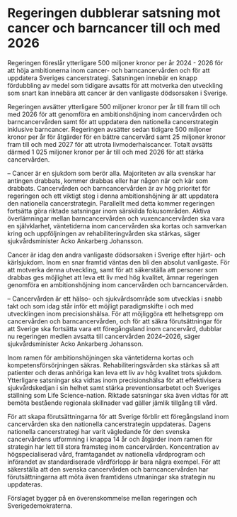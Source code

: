# Regeringen dubblerar satsning mot cancer och barncancer till och med 2026

Regeringen föreslår ytterligare 500 miljoner kronor per år 2024 - 2026 för att höja ambitionerna inom cancer- och barncancervården och för att uppdatera Sveriges cancerstrategi. Satsningen innebär en knapp fördubbling av medel som tidigare avsatts för att motverka den utveckling som snart kan innebära att cancer är den vanligaste dödsorsaken i Sverige.

Regeringen avsätter ytterligare 500 miljoner kronor per år till fram till och med 2026 för att genomföra en ambitionshöjning inom cancervården och barncancervården samt för att uppdatera den nationella cancerstrategin inklusive barncancer. Regeringen avsätter sedan tidigare 500 miljoner kronor per år för åtgärder för en bättre cancervård samt 25 miljoner kronor fram till och med 2027 för att utrota livmoderhalscancer. Totalt avsätts därmed 1 025 miljoner kronor per år till och med 2026 för att stärka cancervården.

– Cancer är en sjukdom som berör alla. Majoriteten av alla svenskar har antingen drabbats, kommer drabbas eller har någon när och kär som drabbats. Cancervården och barncancervården är av hög prioritet för regeringen och ett viktigt steg i denna ambitionshöjning är att uppdatera den nationella cancerstrategin. Parallellt med detta kommer regeringen fortsätta göra riktade satsningar inom särskilda fokusområden. Aktiva överlämningar mellan barncancervården och vuxencancervården ska vara en självklarhet, väntetiderna inom cancervården ska kortas och samverkan kring och uppföljningen av rehabiliteringvården ska stärkas, säger sjukvårdsminister Acko Ankarberg Johansson.

Cancer är idag den andra vanligaste dödsorsaken i Sverige efter hjärt- och kärlsjukdom. Inom en snar framtid väntas den bli den absolut vanligaste. För att motverka denna utveckling, samt för att säkerställa att personer som drabbas ges möjlighet att leva ett liv med hög kvalitet, ämnar regeringen genomföra en ambitionshöjning inom cancervården och barncancervården.

– Cancervården är ett hälso- och sjukvårdsområde som utvecklas i snabb takt och som idag står inför ett möjligt paradigmskifte i och med utvecklingen inom precisionshälsa. För att möjliggöra ett helhetsgrepp om cancervården och barncancervården, och för att säkra förutsättningar för att Sverige ska fortsätta vara ett föregångsland inom cancervård, dubblar nu regeringen medlen avsatta till cancervården 2024–2026, säger sjukvårdsminister Acko Ankarberg Johansson.

Inom ramen för ambitionshöjningen ska väntetiderna kortas och kompetensförsörjningen säkras. Rehabiliteringsvården ska stärkas så att patienter och deras anhöriga kan leva ett liv av hög kvalitet trots sjukdom. Ytterligare satsningar ska vidtas inom precisionshälsa för att effektivisera sjukvårdskedjan i sin helhet samt stärka preventionsarbetet och Sveriges ställning som Life Science-nation. Riktade satsningar ska även vidtas för att bemöta bestående regionala skillnader vad gäller jämlik tillgång till vård.

För att skapa förutsättningarna för att Sverige förblir ett föregångsland inom cancervården ska den nationella cancerstrategin uppdateras. Dagens nationella cancerstrategi har varit vägledande för den svenska cancervårdens utformning i knappa 14 år och åtgärder inom ramen för strategin har lett till stora framsteg inom cancervården. Koncentration av högspecialiserad vård, framtagandet av nationella vårdprogram och införandet av standardiserade vårdförlopp är bara några exempel. För att säkerställa att den svenska cancervården och barncancervården har förutsättningarna att möta även framtidens utmaningar ska strategin nu uppdateras.

Förslaget bygger på en överenskommelse mellan regeringen och Sverigedemokraterna.
